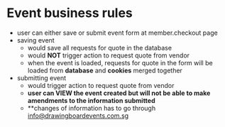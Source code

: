 # Event business rules

- user can either save or submit event form at member.checkout page
- saving event
    - would save all requests for quote in the database
    - would **NOT** trigger action to request quote from vendor
    - when the event is loaded, requests for quote in the form will be loaded from **database** and **cookies** merged together
- submitting event
    - would trigger action to request quote from vendor
    - **user can VIEW the event created but will not be able to make amendments to the information submitted**
    - **changes of information has to go through info@drawingboardevents.com.sg

